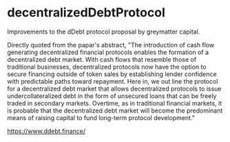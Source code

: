 # decentralizedDebtProtocol

Improvements to the dDebt protocol proposal by greymatter capital.


Directly quoted from the papar's abstract, "The introduction of cash flow generating decentralized financial protocols enables the formation of a decentralized debt market. With cash flows that resemble those of traditional businesses, decentralized protocols now have the option to secure financing outside of token sales by establishing lender confidence with predictable paths toward repayment. Here in, we out line the protocol for a decentralized debt market that allows decentralized protocols to issue undercollateralized debt in the form of unsecured loans that can be freely traded in secondary markets. Overtime, as in traditional financial markets, it is probable that the decentralized debt market will become the predominant means of raising capital to fund long-term protocol development."

https://www.ddebt.finance/
